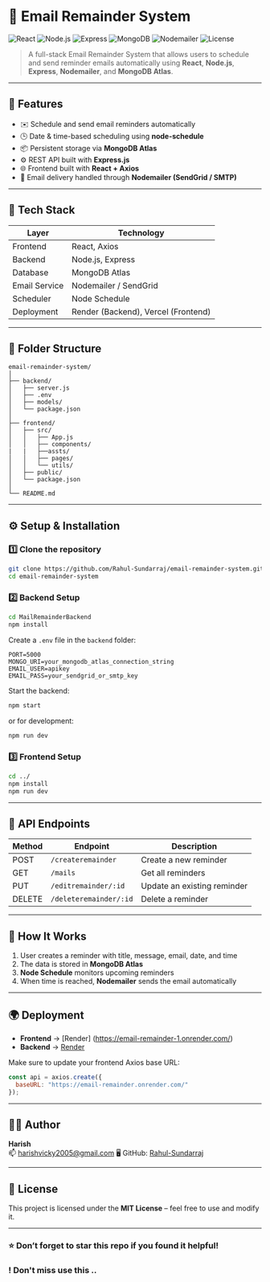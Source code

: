 # 📧 Email Remainder System

![React](https://img.shields.io/badge/Frontend-React-blue?logo=react)
![Node.js](https://img.shields.io/badge/Backend-Node.js-green?logo=node.js)
![Express](https://img.shields.io/badge/API-Express-lightgrey?logo=express)
![MongoDB](https://img.shields.io/badge/Database-MongoDB-green?logo=mongodb)
![Nodemailer](https://img.shields.io/badge/Email-Nodemailer-yellow?logo=gmail)
![License](https://img.shields.io/badge/License-MIT-blue)

> A full-stack Email Remainder System that allows users to schedule and send reminder emails automatically using **React**, **Node.js**, **Express**, **Nodemailer**, and **MongoDB Atlas**.

---

## 🚀 Features

- ✉️ Schedule and send email reminders automatically  
- 🕒 Date & time-based scheduling using **node-schedule**  
- 📦 Persistent storage via **MongoDB Atlas**  
- ⚙️ REST API built with **Express.js**  
- 🌐 Frontend built with **React + Axios**  
- 🔔 Email delivery handled through **Nodemailer (SendGrid / SMTP)**  

---

## 🧩 Tech Stack

| Layer | Technology |
|-------|-------------|
| Frontend | React, Axios |
| Backend | Node.js, Express |
| Database | MongoDB Atlas |
| Email Service | Nodemailer / SendGrid |
| Scheduler | Node Schedule |
| Deployment | Render (Backend), Vercel (Frontend) |

---

## 📁 Folder Structure

```
email-remainder-system/
│
├── backend/
│   ├── server.js
│   ├── .env
│   ├── models/
│   └── package.json
│
├── frontend/
│   ├── src/
│   │   ├── App.js
│   │   ├── components/
|   |   ├──assts/
│   │   ├── pages/
│   │   └── utils/
│   ├── public/
│   └── package.json
│
└── README.md
```

---

## ⚙️ Setup & Installation

### 1️⃣ Clone the repository
```bash
git clone https://github.com/Rahul-Sundarraj/email-remainder-system.git
cd email-remainder-system
```

### 2️⃣ Backend Setup
```bash
cd MailRemainderBackend
npm install
```

Create a `.env` file in the `backend` folder:
```env
PORT=5000
MONGO_URI=your_mongodb_atlas_connection_string
EMAIL_USER=apikey
EMAIL_PASS=your_sendgrid_or_smtp_key
```

Start the backend:
```bash
npm start
```
or for development:
```bash
npm run dev
```

### 3️⃣ Frontend Setup
```bash
cd ../
npm install
npm run dev
```

---

## 🔗 API Endpoints

| Method | Endpoint | Description |
|--------|-----------|-------------|
| POST | `/createremainder` | Create a new reminder |
| GET | `/mails` | Get all reminders |
| PUT | `/editremainder/:id` | Update an existing reminder |
| DELETE | `/deleteremainder/:id` | Delete a reminder |

---

## 🧠 How It Works

1. User creates a reminder with title, message, email, date, and time  
2. The data is stored in **MongoDB Atlas**  
3. **Node Schedule** monitors upcoming reminders  
4. When time is reached, **Nodemailer** sends the email automatically  

---

## 🌍 Deployment

- **Frontend** → [Render] (https://email-remainder-1.onrender.com/)
- **Backend** → [Render](https://email-remainder.onrender.com/)  

Make sure to update your frontend Axios base URL:
```js
const api = axios.create({
  baseURL: "https://email-remainder.onrender.com/"
});

```

---

## 🧑‍💻 Author

**Harish**  
📫  harishvicky2005@gmail.com
🖥️ GitHub: [Rahul-Sundarraj](https://github.com/harishvicky-23/EmailReminderSystem)

---

## 🪪 License
This project is licensed under the **MIT License** – feel free to use and modify it.

---

### ⭐ Don’t forget to star this repo if you found it helpful!
### ! Don't miss use this ..
